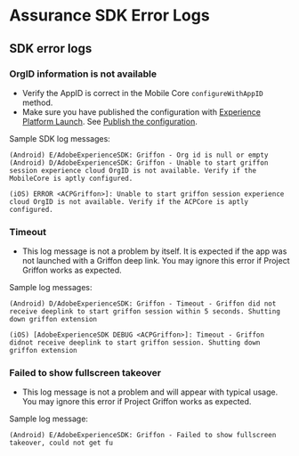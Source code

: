 # Assurance SDK Error Logs

## SDK error logs

### OrgID information is not available

* Verify the AppID is correct in the Mobile Core `configureWithAppID` method.
* Make sure you have published the configuration with [Experience Platform Launch](https://launch.adobe.com/). See [Publish the configuration](https://aep-sdks.gitbook.io/docs/getting-started/create-a-mobile-property#publish-the-configuration).

Sample SDK log messages:

```text
(Android) E/AdobeExperienceSDK: Griffon - Org id is null or empty
(Android) D/AdobeExperienceSDK: Griffon - Unable to start griffon session experience cloud OrgID is not available. Verify if the MobileCore is aptly configured.

(iOS) ERROR <ACPGriffon>]: Unable to start griffon session experience cloud OrgID is not available. Verify if the ACPCore is aptly configured.
```

### Timeout

* This log message is not a problem by itself. It is expected if the app was not launched with a Griffon deep link. You may ignore this error if Project Griffon works as expected.

Sample log messages:

```text
(Android) D/AdobeExperienceSDK: Griffon - Timeout - Griffon did not receive deeplink to start griffon session within 5 seconds. Shutting down griffon extension

(iOS) [AdobeExperienceSDK DEBUG <ACPGriffon>]: Timeout - Griffon didnot receive deeplink to start griffon session. Shutting down griffon extension
```

### Failed to show fullscreen takeover

* This log message is not a problem and will appear with typical usage. You may ignore this error if Project Griffon works as expected.

Sample log message:

```text
(Android) E/AdobeExperienceSDK: Griffon - Failed to show fullscreen takeover, could not get fu
```

